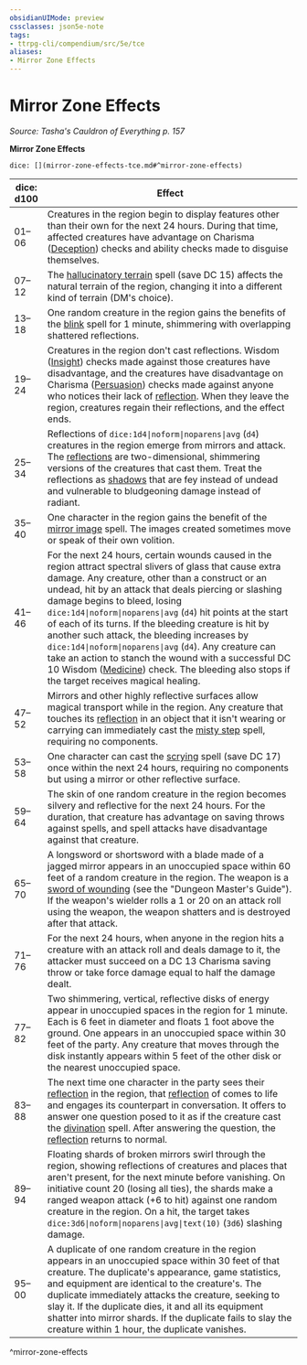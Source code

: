 ```yaml
---
obsidianUIMode: preview
cssclasses: json5e-note
tags:
- ttrpg-cli/compendium/src/5e/tce
aliases:
- Mirror Zone Effects
---
```

# Mirror Zone Effects
*Source: Tasha's Cauldron of Everything p. 157* 

**Mirror Zone Effects**

`dice: [](mirror-zone-effects-tce.md#^mirror-zone-effects)`

| dice: d100 | Effect |
|------------|--------|
| 01–06 | Creatures in the region begin to display features other than their own for the next 24 hours. During that time, affected creatures have advantage on Charisma ([Deception](/3-Mechanics/CLI/skills.md#Deception)) checks and ability checks made to disguise themselves. |
| 07–12 | The [hallucinatory terrain](/3-Mechanics/CLI/spells/hallucinatory-terrain-xphb.md) spell (save DC 15) affects the natural terrain of the region, changing it into a different kind of terrain (DM's choice). |
| 13–18 | One random creature in the region gains the benefits of the [blink](/3-Mechanics/CLI/spells/blink-xphb.md) spell for 1 minute, shimmering with overlapping shattered reflections. |
| 19–24 | Creatures in the region don't cast reflections. Wisdom ([Insight](/3-Mechanics/CLI/skills.md#Insight)) checks made against those creatures have disadvantage, and the creatures have disadvantage on Charisma ([Persuasion](/3-Mechanics/CLI/skills.md#Persuasion)) checks made against anyone who notices their lack of [reflection](/3-Mechanics/CLI/bestiary/fey/reflection-tce.md). When they leave the region, creatures regain their reflections, and the effect ends. |
| 25–34 | Reflections of `dice:1d4\|noform\|noparens\|avg` (`d4`) creatures in the region emerge from mirrors and attack. The [reflections](/3-Mechanics/CLI/bestiary/fey/reflection-tce.md) are two-dimensional, shimmering versions of the creatures that cast them. Treat the reflections as [shadows](/3-Mechanics/CLI/bestiary/undead/shadow-xmm.md) that are fey instead of undead and vulnerable to bludgeoning damage instead of radiant. |
| 35–40 | One character in the region gains the benefit of the [mirror image](/3-Mechanics/CLI/spells/mirror-image-xphb.md) spell. The images created sometimes move or speak of their own volition. |
| 41–46 | For the next 24 hours, certain wounds caused in the region attract spectral slivers of glass that cause extra damage. Any creature, other than a construct or an undead, hit by an attack that deals piercing or slashing damage begins to bleed, losing `dice:1d4\|noform\|noparens\|avg` (`d4`) hit points at the start of each of its turns. If the bleeding creature is hit by another such attack, the bleeding increases by `dice:1d4\|noform\|noparens\|avg` (`d4`). Any creature can take an action to stanch the wound with a successful DC 10 Wisdom ([Medicine](/3-Mechanics/CLI/skills.md#Medicine)) check. The bleeding also stops if the target receives magical healing. |
| 47–52 | Mirrors and other highly reflective surfaces allow magical transport while in the region. Any creature that touches its [reflection](/3-Mechanics/CLI/bestiary/fey/reflection-tce.md) in an object that it isn't wearing or carrying can immediately cast the [misty step](/3-Mechanics/CLI/spells/misty-step-xphb.md) spell, requiring no components. |
| 53–58 | One character can cast the [scrying](/3-Mechanics/CLI/spells/scrying-xphb.md) spell (save DC 17) once within the next 24 hours, requiring no components but using a mirror or other reflective surface. |
| 59–64 | The skin of one random creature in the region becomes silvery and reflective for the next 24 hours. For the duration, that creature has advantage on saving throws against spells, and spell attacks have disadvantage against that creature. |
| 65–70 | A longsword or shortsword with a blade made of a jagged mirror appears in an unoccupied space within 60 feet of a random creature in the region. The weapon is a [sword of wounding](/3-Mechanics/CLI/items/sword-of-wounding-xdmg.md) (see the "Dungeon Master's Guide"). If the weapon's wielder rolls a 1 or 20 on an attack roll using the weapon, the weapon shatters and is destroyed after that attack. |
| 71–76 | For the next 24 hours, when anyone in the region hits a creature with an attack roll and deals damage to it, the attacker must succeed on a DC 13 Charisma saving throw or take force damage equal to half the damage dealt. |
| 77–82 | Two shimmering, vertical, reflective disks of energy appear in unoccupied spaces in the region for 1 minute. Each is 6 feet in diameter and floats 1 foot above the ground. One appears in an unoccupied space within 30 feet of the party. Any creature that moves through the disk instantly appears within 5 feet of the other disk or the nearest unoccupied space. |
| 83–88 | The next time one character in the party sees their [reflection](/3-Mechanics/CLI/bestiary/fey/reflection-tce.md) in the region, that [reflection](/3-Mechanics/CLI/bestiary/fey/reflection-tce.md) of comes to life and engages its counterpart in conversation. It offers to answer one question posed to it as if the creature cast the [divination](/3-Mechanics/CLI/spells/divination-xphb.md) spell. After answering the question, the [reflection](/3-Mechanics/CLI/bestiary/fey/reflection-tce.md) returns to normal. |
| 89–94 | Floating shards of broken mirrors swirl through the region, showing reflections of creatures and places that aren't present, for the next minute before vanishing. On initiative count 20 (losing all ties), the shards make a ranged weapon attack (+6 to hit) against one random creature in the region. On a hit, the target takes `dice:3d6\|noform\|noparens\|avg\|text(10)` (`3d6`) slashing damage. |
| 95–00 | A duplicate of one random creature in the region appears in an unoccupied space within 30 feet of that creature. The duplicate's appearance, game statistics, and equipment are identical to the creature's. The duplicate immediately attacks the creature, seeking to slay it. If the duplicate dies, it and all its equipment shatter into mirror shards. If the duplicate fails to slay the creature within 1 hour, the duplicate vanishes. |
^mirror-zone-effects